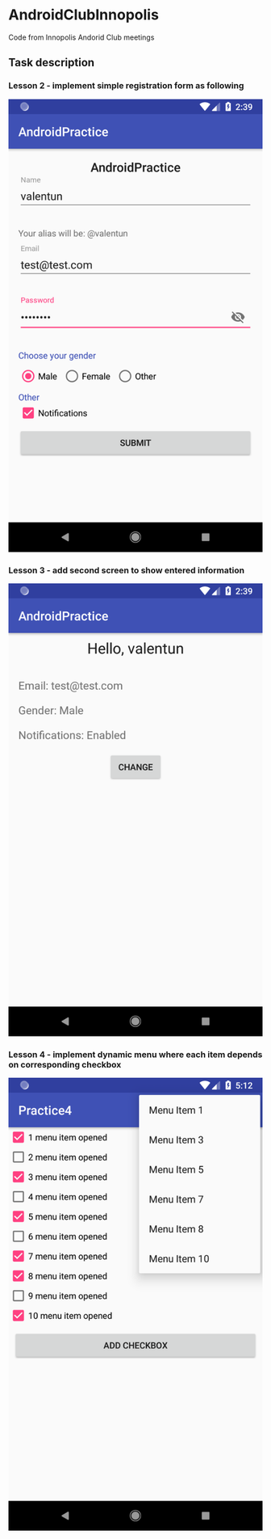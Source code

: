 # AndroidClubInnopolis
Code from Innopolis Andorid Club meetings

## Task description

### Lesson 2 - implement simple registration form as following
![alt text](https://raw.githubusercontent.com/ValentunSergeev/AndroidClubInnopolis/master/Lab2.png)
### Lesson 3 - add second screen to show entered information
![alt text](https://raw.githubusercontent.com/ValentunSergeev/AndroidClubInnopolis/master/Lab3.png)
### Lesson 4 - implement dynamic menu where each item depends on corresponding checkbox
![alt text](https://raw.githubusercontent.com/ValentunSergeev/AndroidClubInnopolis/master/Lab4.png)
